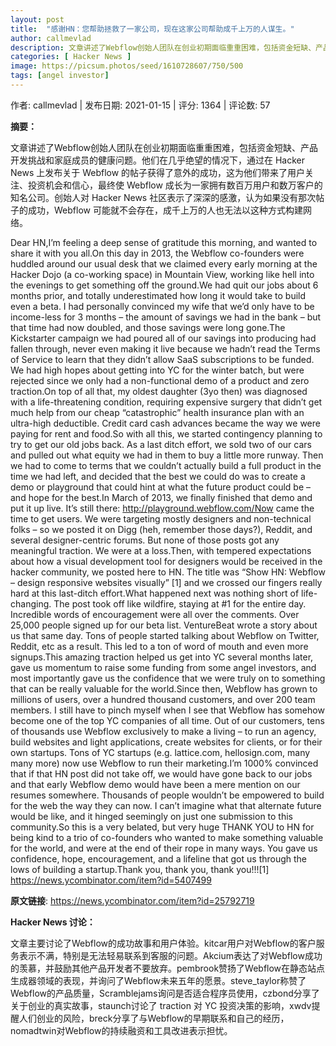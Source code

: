 ```yaml
---
layout: post
title:  "感谢HN：您帮助拯救了一家公司，现在这家公司帮助成千上万的人谋生。"
author: callmevlad
description: 文章讲述了Webflow创始人团队在创业初期面临重重困难，包括资金短缺、产品开发挑战和家庭成员的健康问题。他们在几乎绝望的情况下，通过在 Hacker News 上发布关于 Webflow 的帖子获得了意外的成功，这为他们带来了用户关注、投资机会和信心，最终使 Webflow 成长为一家拥有数百万用户和数万客户的知名公司。创始人对 Hacker News 社区表示了深深的感激，认为如果没有那次帖子的成功，Webflow 可能就不会存在，成千上万的人也无法以这种方式构建网络。
categories: [ Hacker News ]
image: https://picsum.photos/seed/1610728607/750/500
tags: [angel investor]
---
```


作者: callmevlad | 发布日期: 2021-01-15 | 评分: 1364 | 评论数: 57

**摘要：**

文章讲述了Webflow创始人团队在创业初期面临重重困难，包括资金短缺、产品开发挑战和家庭成员的健康问题。他们在几乎绝望的情况下，通过在 Hacker News 上发布关于 Webflow 的帖子获得了意外的成功，这为他们带来了用户关注、投资机会和信心，最终使 Webflow 成长为一家拥有数百万用户和数万客户的知名公司。创始人对 Hacker News 社区表示了深深的感激，认为如果没有那次帖子的成功，Webflow 可能就不会存在，成千上万的人也无法以这种方式构建网络。

Dear HN,I’m feeling a deep sense of gratitude this morning, and wanted to share it with you all.On this day in 2013, the Webflow co-founders were huddled around our usual desk that we claimed every early morning at the Hacker Dojo (a co-working space) in Mountain View, working like hell into the evenings to get something off the ground.We had quit our jobs about 6 months prior, and totally underestimated how long it would take to build even a beta. I had personally convinced my wife that we’d only have to be income-less for 3 months – the amount of savings we had in the bank – but that time had now doubled, and those savings were long gone.The Kickstarter campaign we had poured all of our savings into producing had fallen through, never even making it live because we hadn’t read the Terms of Service to learn that they didn’t allow SaaS subscriptions to be funded. We had high hopes about getting into YC for the winter batch, but were rejected since we only had a non-functional demo of a product and zero traction.On top of all that, my oldest daughter (3yo then) was diagnosed with a life-threatening condition, requiring expensive surgery that didn’t get much help from our cheap “catastrophic” health insurance plan with an ultra-high deductible. Credit card cash advances became the way we were paying for rent and food.So with all this, we started contingency planning to try to get our old jobs back. As a last ditch effort, we sold two of our cars and pulled out what equity we had in them to buy a little more runway. Then we had to come to terms that we couldn’t actually build a full product in the time we had left, and decided that the best we could do was to create a demo or playground that could hint at what the future product could be – and hope for the best.In March of 2013, we finally finished that demo and put it up live. It’s still there: http://playground.webflow.com/Now came the time to get users. We were targeting mostly designers and non-technical folks –  so we posted it on Digg (heh, remember those days?), Reddit, and several designer-centric forums. But none of those posts got any meaningful traction. We were at a loss.Then, with tempered expectations about how a visual development tool for designers would be received in the hacker community, we posted here to HN. The title was “Show HN: Webflow – design responsive websites visually” [1] and we crossed our fingers really hard at this last-ditch effort.What happened next was nothing short of life-changing. The post took off like wildfire, staying at #1 for the entire day. Incredible words of encouragement were all over the comments. Over 25,000 people signed up for our beta list. VentureBeat wrote a story about us that same day. Tons of people started talking about Webflow on Twitter, Reddit, etc as a result. This led to a ton of word of mouth and even more signups.This amazing traction helped us get into YC several months later, gave us momentum to raise some funding from some angel investors, and most importantly gave us the confidence that we were truly on to something that can be really valuable for the world.Since then, Webflow has grown to millions of users, over a hundred thousand customers, and over 200 team members. I still have to pinch myself when I see that Webflow has somehow become one of the top YC companies of all time. Out of our customers, tens of thousands use Webflow exclusively to make a living – to run an agency, build websites and light applications, create websites for clients, or for their own startups. Tons of YC startups (e.g. lattice.com, hellosign.com, many many more) now use Webflow to run their marketing.I’m 1000% convinced that if that HN post did not take off, we would have gone back to our jobs and that early Webflow demo would have been a mere mention on our resumes somewhere. Thousands of people wouldn’t be empowered to build for the web the way they can now. I can’t imagine what that alternate future would be like, and it hinged seemingly on just one submission to this community.So this is a very belated, but very huge THANK YOU to HN for being kind to a trio of co-founders who wanted to make something valuable for the world, and were at the end of their rope in many ways. You gave us confidence, hope, encouragement, and a lifeline that got us through the lows of building a startup.Thank you, thank you, thank you!!![1] https://news.ycombinator.com/item?id=5407499

**原文链接**: https://news.ycombinator.com/item?id=25792719

**Hacker News 讨论：**

文章主要讨论了Webflow的成功故事和用户体验。kitcar用户对Webflow的客户服务表示不满，特别是无法轻易联系到客服的问题。Akcium表达了对Webflow成功的羡慕，并鼓励其他产品开发者不要放弃。pembrook赞扬了Webflow在静态站点生成器领域的表现，并询问了Webflow未来五年的愿景。steve_taylor称赞了Webflow的产品质量，Scramblejams询问是否适合程序员使用，czbond分享了关于创业的真实故事，staunch讨论了 traction 对 YC 投资决策的影响，xwdv提醒人们创业的风险，breck分享了与Webflow的早期联系和自己的经历，nomadtwin对Webflow的持续融资和工具改进表示担忧。

